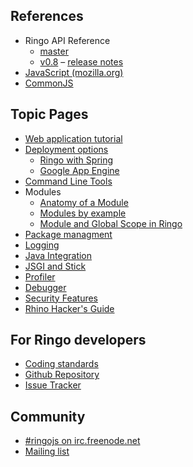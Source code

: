 <p style="display:none">
Activate this search box once duckduckgo.com has indexed the new site
<iframe src="http://duckduckgo.com/search.html?site=ringojs.org&prefill=Search RingoJs.org" style="overflow:hidden;margin:0;padding:0;width:408px;height:40px;" frameborder="0"></iframe>
</p>

## References

  * Ringo API Reference
    * [master](/api/master/index.html)
    * [v0.8](/api/v0.8/index.html) &ndash; [release notes](release_0_8)
  * [JavaScript (mozilla.org)](https://developer.mozilla.org/en/JavaScript/Reference)
  * [CommonJS](http://wiki.commonjs.org/wiki/CommonJS)

## Topic Pages
  * [Web application tutorial](tutorial/)
  * [Deployment options](documentation/deployment)
     * [Ringo with Spring](documentation/ringo_with_spring)
     * [Google App Engine](documentation/google_appengine)
  * [Command Line Tools](documentation/commandline_tools)
  * Modules
    * [Anatomy of a Module](documentation/modules)
    * [Modules by example](tutorial/modules)
    * [Module and Global Scope in Ringo](documentation/module_and_global_scope)
  * [Package managment](documentation/packages)
  * [Logging](documentation/logging)
  * [Java Integration](documentation/java_integration)
  * [JSGI and Stick](documentation/jsgi_and_stick)
  * [Profiler](documentation/profiler)
  * [Debugger](documentation/debugger)
  * [Security Features](documentation/security_features)
  * [Rhino Hacker's Guide](documentation/rhino_hacker_guide)

## For Ringo developers

  * [Coding standards](documentation/coding_standards)
  * [Github Repository](http://github.com/ringo/ringojs)
  * [Issue Tracker](http://github.com/ringo/ringojs/issues)

## Community

  * [#ringojs on irc.freenode.net](http://ringojs.com/bot/join)
  * [Mailing list](http://groups.google.com/group/ringojs)
